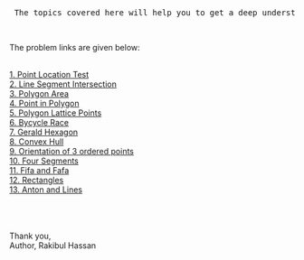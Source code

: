 <pre> The topics covered here will help you to get a deep understanding about how you can apply and approach Geometrical problems. I tried to cover Geometry as much as i could. As, I love mathematics I will try to cover more of the topics of math. Hope, you will enjoy what I just shared.
</pre>
<br>
<p>The problem links are given below: </p>
<br>
<a href="https://cses.fi/problemset/task/2189">1. Point Location Test</a><br>
<a href="https://cses.fi/problemset/task/2190">2. Line Segment Intersection</a><br>
<a href="https://cses.fi/problemset/task/2191">3. Polygon Area</a><br>
<a href="https://cses.fi/problemset/task/2192">4. Point in Polygon</a><br>
<a href="https://cses.fi/problemset/task/2193">5. Polygon Lattice Points</a><br>
<a href="https://codeforces.com/problemset/problem/659/D">6. Bycycle Race</a><br>
<a href="https://codeforces.com/problemset/problem/559/A">7. Gerald Hexagon</a><br>
<a href="https://github.com/Rakibul-Hassan32/Geometry/blob/main/convexHull.cpp">8. Convex Hull</a><br>
<a href="https://github.com/Rakibul-Hassan32/Geometry/blob/main/orientationOfThree.cpp">9. Orientation of 3 ordered points</a><br>
<a href="https://codeforces.com/problemset/problem/14/C">10. Four Segments</a><br>
<a href="https://codeforces.com/problemset/problem/935/C">11. Fifa and Fafa</a><br>
<a href="https://codeforces.com/problemset/problem/1028/C">12. Rectangles</a><br>
<a href="https://codeforces.com/problemset/problem/593/B">13. Anton and Lines</a><br>

<br><br><br>
Thank you,<br>
Author, Rakibul Hassan




